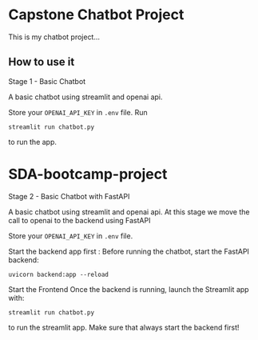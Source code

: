 # Capstone Chatbot Project

This is my chatbot project...

## How to use it

Stage 1 - Basic Chatbot

A basic chatbot using streamlit and openai api.

Store your `OPENAI_API_KEY` in `.env` file. Run

```
streamlit run chatbot.py
```
to run the app.


# SDA-bootcamp-project

Stage 2 - Basic Chatbot with FastAPI

A basic chatbot using streamlit and openai api. At this stage we move the call to openai to the backend using FastAPI

Store your `OPENAI_API_KEY` in `.env` file.

Start the backend app first :
Before running the chatbot, start the FastAPI backend:
```
uvicorn backend:app --reload

```
Start the Frontend
Once the backend is running, launch the Streamlit app with:

```
streamlit run chatbot.py
```
to run the streamlit app. Make sure that always start the backend first!
